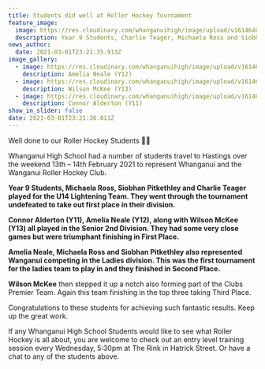 ```yaml
---
title: Students did well at Roller Hockey Tournament
feature_image:
  image: https://res.cloudinary.com/whanganuihigh/image/upload/v1614640994/News/154376202_1820293718119726_2464348717788317734_o.jpg
  description: Year 9 Students, Charlie Teager, Michaela Ross and Siobhan Pitkethley.
news_author:
  date: 2021-03-01T23:21:35.913Z
image_gallery:
  - image: https://res.cloudinary.com/whanganuihigh/image/upload/v1614641012/News/154149748_1820293714786393_463991989327573287_o.jpg
    description: Amelia Neale (Y12)
  - image: https://res.cloudinary.com/whanganuihigh/image/upload/v1614641025/News/154786796_1820293708119727_1471021071320577719_n.jpg
    description: Wilson McKee (Y13)
  - image: https://res.cloudinary.com/whanganuihigh/image/upload/v1614641040/News/154329295_1820293778119720_826793098641985678_n.jpg
    description: Connor Alderton (Y11)
show_in_slider: false
date: 2021-03-01T23:21:36.011Z
---
```

Well done to our Roller Hockey Students 💚💛

Whanganui High School had a number of students travel to Hastings over the weekend 13th – 14th February 2021 to represent Whanganui and the Wanganui Roller Hockey Club.

**Year 9 Students, Michaela Ross, Siobhan Pitkethley and Charlie Teager played for the U14 Lightening Team. They went through the tournament undefeated to take out first place in their division.**

**Connor Alderton (Y11), Amelia Neale (Y12), along with Wilson McKee (Y13) all played in the Senior 2nd Division. They had some very close games but were triumphant finishing in First Place.**

**Amelia Neale, Michaela Ross and Siobhan Pitkethley also represented Wanganui competing in the Ladies division. This was the first tournament for the ladies team to play in and they finished in Second Place.**

**Wilson McKee** then stepped it up a notch also forming part of the Clubs Premier Team. Again this team finishing in the top three taking Third Place.

Congratulations to these students for achieving such fantastic results. Keep up the great work.

If any Whanganui High School Students would like to see what Roller Hockey is all about, you are welcome to check out an entry level training session every Wednesday, 5:30pm at The Rink in Hatrick Street. Or have a chat to any of the students above.